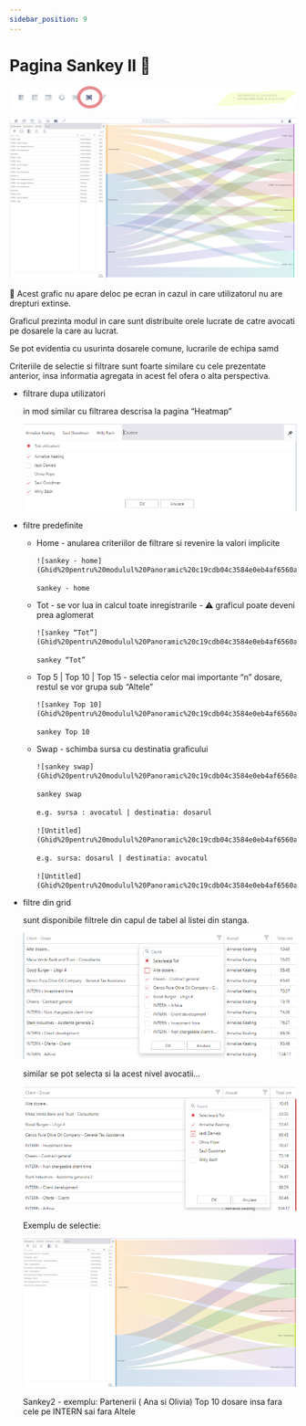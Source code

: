 ```yaml
---
sidebar_position: 9
---
```


# Pagina Sankey II 👥

![sankey2_1.png](Ghid%20pentru%20modulul%20Panoramic%20c19cdb04c3584e0eb4af6560ae6704b6/sankey2_1.png)

![Untitled](Ghid%20pentru%20modulul%20Panoramic%20c19cdb04c3584e0eb4af6560ae6704b6/Untitled%2063.png)

👥 Acest grafic nu apare deloc pe ecran in cazul in care utilizatorul nu are drepturi extinse.

Graficul prezinta modul in care sunt distribuite orele lucrate de catre avocati pe dosarele la care au lucrat.

Se pot evidentia cu usurinta dosarele comune, lucrarile de echipa samd

Criteriile de selectie si filtrare sunt foarte similare cu cele prezentate anterior, insa informatia agregata in acest fel ofera o alta perspectiva.

- filtrare dupa utilizatori

    in mod similar cu filtrarea descrisa la pagina “Heatmap”

    ![Untitled](Ghid%20pentru%20modulul%20Panoramic%20c19cdb04c3584e0eb4af6560ae6704b6/Untitled%2040.png)

- filtre predefinite
  - Home - anularea criteriilor de filtrare si revenire la valori implicite

        ![sankey - home](Ghid%20pentru%20modulul%20Panoramic%20c19cdb04c3584e0eb4af6560ae6704b6/Untitled%2050.png)

        sankey - home

  - Tot - se vor lua in calcul toate inregistrarile - ⚠️ graficul poate deveni prea aglomerat

        ![sankey “Tot”](Ghid%20pentru%20modulul%20Panoramic%20c19cdb04c3584e0eb4af6560ae6704b6/Untitled%2051.png)

        sankey “Tot”

  - Top 5 | Top 10 | Top 15 - selectia celor mai importante “n” dosare, restul se vor grupa sub “Altele”

        ![sankey Top 10](Ghid%20pentru%20modulul%20Panoramic%20c19cdb04c3584e0eb4af6560ae6704b6/Untitled%2052.png)

        sankey Top 10

  - Swap - schimba sursa  cu destinatia graficului

        ![sankey swap](Ghid%20pentru%20modulul%20Panoramic%20c19cdb04c3584e0eb4af6560ae6704b6/Untitled%2053.png)

        sankey swap

        e.g. sursa : avocatul | destinatia: dosarul

        ![Untitled](Ghid%20pentru%20modulul%20Panoramic%20c19cdb04c3584e0eb4af6560ae6704b6/Untitled%2064.png)

        e.g. sursa: dosarul | destinatia: avocatul

        ![Untitled](Ghid%20pentru%20modulul%20Panoramic%20c19cdb04c3584e0eb4af6560ae6704b6/Untitled%2065.png)

- filtre din grid

    sunt disponibile filtrele din capul de tabel al listei din stanga.

    ![Untitled](Ghid%20pentru%20modulul%20Panoramic%20c19cdb04c3584e0eb4af6560ae6704b6/Untitled%2066.png)

    similar se pot selecta si la acest nivel avocatii…

    ![Untitled](Ghid%20pentru%20modulul%20Panoramic%20c19cdb04c3584e0eb4af6560ae6704b6/Untitled%2067.png)

    Exemplu de selectie:

    ![Sankey2 - exemplu:  Partenerii ( Ana si Olivia) Top 10 dosare insa fara cele pe INTERN sai fara Altele](Ghid%20pentru%20modulul%20Panoramic%20c19cdb04c3584e0eb4af6560ae6704b6/Untitled%2068.png)

    Sankey2 - exemplu:  Partenerii ( Ana si Olivia) Top 10 dosare insa fara cele pe INTERN sai fara Altele
